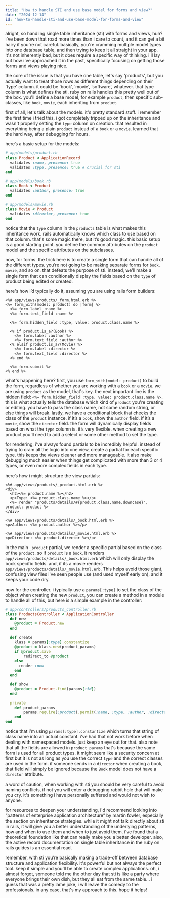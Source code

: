 ```yaml
---
title: "How to handle STI and use base model for forms and view?"
date: "2024-12-14"
id: "how-to-handle-sti-and-use-base-model-for-forms-and-view"
---
```


alright, so handling single table inheritance (sti) with forms and views, huh? i've been down that road more times than i care to count, and it can get a bit hairy if you're not careful. basically, you're cramming multiple model types into one database table, and then trying to keep it all straight in your app. it's not inherently bad, but it does require a specific way of thinking. i'll lay out how i've approached it in the past, specifically focusing on getting those forms and views playing nice.

the core of the issue is that you have one table, let's say 'products', but you actually want to treat those rows as different things depending on their 'type' column. it could be ‘book’, ‘movie’, ‘software’, whatever. that type column is what defines the sti. ruby on rails handles this pretty well out of the box. you'll define a base model, for example `product`, then specific sub-classes, like `book`, `movie`, each inheriting from `product`.

first of all, let's talk about the models. it's pretty standard stuff. i remember the first time i tried this, i got completely tripped up on the inheritance and wasn't properly setting the `type` column on creation. that resulted in everything being a plain `product` instead of a `book` or a `movie`. learned that the hard way, after debugging for hours.

here’s a basic setup for the models:

```ruby
# app/models/product.rb
class Product < ApplicationRecord
  validates :name, presence: true
  validates :type, presence: true # crucial for sti
end

# app/models/book.rb
class Book < Product
  validates :author, presence: true
end

# app/models/movie.rb
class Movie < Product
  validates :director, presence: true
end
```

notice that the `type` column in the `products` table is what makes this inheritance work. rails automatically knows which class to use based on that column. that's some magic there, but it’s good magic. this basic setup is a good starting point. you define the common attributes on the `product` model and the specific attributes on the subclasses.

now, for forms. the trick here is to create a single form that can handle all of the different types. you’re not going to be making separate forms for `book`, `movie`, and so on. that defeats the purpose of sti. instead, we'll make a single form that can conditionally display the fields based on the `type` of product being edited or created.

here's how i’d typically do it, assuming you are using rails form builders:

```erb
<%# app/views/products/_form.html.erb %>
<%= form_with(model: product) do |form| %>
  <%= form.label :name %>
  <%= form.text_field :name %>

  <%= form.hidden_field :type, value: product.class.name %>

  <% if product.is_a?(Book) %>
    <%= form.label :author %>
    <%= form.text_field :author %>
  <% elsif product.is_a?(Movie) %>
    <%= form.label :director %>
    <%= form.text_field :director %>
  <% end %>

  <%= form.submit %>
<% end %>
```

what's happening here? first, you use `form_with(model: product)` to build the form, regardless of whether you are working with a `book` or a `movie`. we are using `product` as the model, that's key. the next important line is the hidden field: `<%= form.hidden_field :type, value: product.class.name %>`. this is what actually tells the database which kind of `product` you're creating or editing. you have to pass the class name, not some random string, or else things will break. lastly, we have a conditional block that checks the class of the `product` instance. if it’s a `book`, show the `author` field. if it’s a `movie`, show the `director` field. the form will dynamically display fields based on what the `type` column is. it’s very flexible. when creating a new product you'll need to add a select or some other method to set the type.

for rendering, i've always found partials to be incredibly helpful. instead of trying to cram all the logic into one view, create a partial for each specific type. this keeps the views cleaner and more manageable. it also make debugging much easier when things get complicated with more than 3 or 4 types, or even more complex fields in each type.

here’s how i might structure the view partials:

```erb
<%# app/views/products/_product.html.erb %>
<div>
  <h2><%= product.name %></h2>
  <p>Type: <%= product.class.name %></p>
  <%= render "products/details/#{product.class.name.downcase}", product: product %>
</div>
```

```erb
<%# app/views/products/details/_book.html.erb %>
<p>Author: <%= product.author %></p>
```

```erb
<%# app/views/products/details/_movie.html.erb %>
<p>Director: <%= product.director %></p>
```

in the main `_product` partial, we render a specific partial based on the class of the `product`. so if `product` is a `book`, it renders `app/views/products/details/_book.html.erb` which will only display the book specific fields. and, if its a movie renders `app/views/products/details/_movie.html.erb`. This helps avoid those giant, confusing view files i've seen people use (and used myself early on), and it keeps your code dry.

now for the controller. i typically use a `params[:type]` to set the class of the object when creating the new `product`, you can create a method in a module to handle all of this, but here is a simple example in the controller:

```ruby
# app/controllers/products_controller.rb
class ProductsController < ApplicationController
  def new
    @product = Product.new
  end

  def create
    klass = params[:type].constantize
    @product = klass.new(product_params)
    if @product.save
        redirect_to @product
    else
      render :new
    end
  end

  def show
    @product = Product.find(params[:id])
  end

  private
    def product_params
        params.require(:product).permit(:name, :type, :author, :director)
    end
end
```
notice that i'm using `params[:type].constantize` which turns that string of class name into an actual constant. i’ve had that not work before when dealing with namespaced models. just keep an eye out for that. also note that all the fields are allowed in `product_params` that's because the same form is used for all product types. it might seem like a security concern at first but it is not as long as you use the correct `type` and the correct classes are used in the form. if someone sends in a `director` when creating a book, that field will simply be ignored because the `Book` model does not have a `director` attribute.

a word of caution, when working with sti you should be very careful to avoid naming conflicts, if not you will enter a debugging rabbit hole that will make you cry. it's something i have personally suffered and would not wish to anyone.

for resources to deepen your understanding, i'd recommend looking into “patterns of enterprise application architecture” by martin fowler, especially the section on inheritance strategies. while it might not talk directly about sti in rails, it will give you a better understanding of the underlying patterns, how and when to use them and when to just avoid them. i've found that a theoretical foundation like that can really make you a better developer. also, the active record documentation on single table inheritance in the ruby on rails guides is an essential read.

remember, with sti you’re basically making a trade-off between database structure and application flexibility. it's powerful but not always the perfect tool. keep it simple and you'll be able to create complex applications. oh, i almost forgot, someone told me the other day that sti is like a party where everyone brings their own dish, but they all eat from the same table... i guess that was a pretty lame joke, i will leave the comedy to the professionals. in any case, that's my approach to this. hope it helps!
